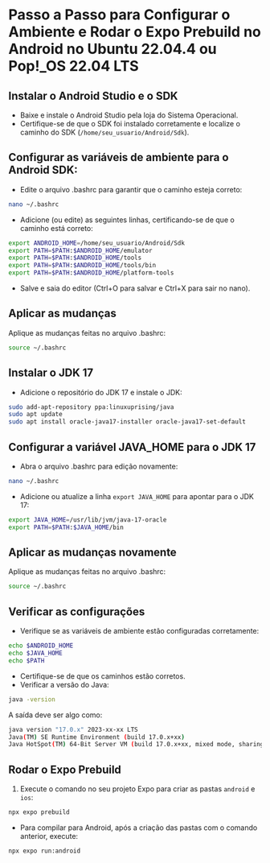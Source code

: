 # Passo a Passo para Configurar o Ambiente e Rodar o Expo Prebuild no Android no Ubuntu 22.04.4 ou Pop!_OS 22.04 LTS

## Instalar o Android Studio e o SDK

- Baixe e instale o Android Studio pela loja do Sistema Operacional.
- Certifique-se de que o SDK foi instalado corretamente e localize o caminho do SDK (`/home/seu_usuario/Android/Sdk`).

## Configurar as variáveis de ambiente para o Android SDK:

- Edite o arquivo .bashrc para garantir que o caminho esteja correto:

```sh
nano ~/.bashrc
```

- Adicione (ou edite) as seguintes linhas, certificando-se de que o caminho está correto:

```sh
export ANDROID_HOME=/home/seu_usuario/Android/Sdk
export PATH=$PATH:$ANDROID_HOME/emulator
export PATH=$PATH:$ANDROID_HOME/tools
export PATH=$PATH:$ANDROID_HOME/tools/bin
export PATH=$PATH:$ANDROID_HOME/platform-tools
```

- Salve e saia do editor (Ctrl+O para salvar e Ctrl+X para sair no nano).

## Aplicar as mudanças

Aplique as mudanças feitas no arquivo .bashrc:

```sh
source ~/.bashrc
```

## Instalar o JDK 17

- Adicione o repositório do JDK 17 e instale o JDK:

```sh
sudo add-apt-repository ppa:linuxuprising/java
sudo apt update
sudo apt install oracle-java17-installer oracle-java17-set-default
```

## Configurar a variável JAVA_HOME para o JDK 17

- Abra o arquivo .bashrc para edição novamente:

```sh
nano ~/.bashrc
```

- Adicione ou atualize a linha `export JAVA_HOME` para apontar para o JDK 17:

```sh
export JAVA_HOME=/usr/lib/jvm/java-17-oracle
export PATH=$PATH:$JAVA_HOME/bin
```

## Aplicar as mudanças novamente

Aplique as mudanças feitas no arquivo .bashrc:

```sh
source ~/.bashrc
```

## Verificar as configurações

- Verifique se as variáveis de ambiente estão configuradas corretamente:

```sh
echo $ANDROID_HOME
echo $JAVA_HOME
echo $PATH
```

- Certifique-se de que os caminhos estão corretos.
- Verificar a versão do Java:

```sh
java -version
```

A saída deve ser algo como:

```sh
java version "17.0.x" 2023-xx-xx LTS
Java(TM) SE Runtime Environment (build 17.0.x+xx)
Java HotSpot(TM) 64-Bit Server VM (build 17.0.x+xx, mixed mode, sharing)
```

## Rodar o Expo Prebuild

1. Execute o comando no seu projeto Expo para criar as pastas `android` e `ios`:

```sh
npx expo prebuild
```

- Para compilar para Android, após a criação das pastas com o comando anterior, execute:

```sh
npx expo run:android
```
